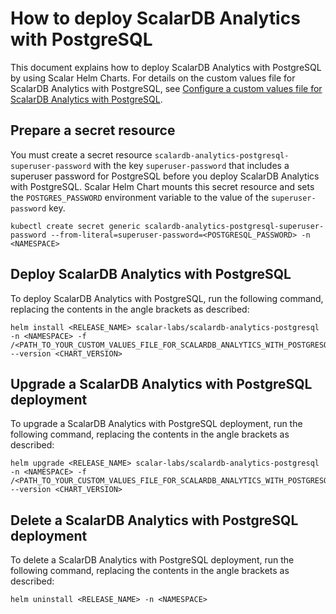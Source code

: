 # How to deploy ScalarDB Analytics with PostgreSQL

This document explains how to deploy ScalarDB Analytics with PostgreSQL by using Scalar Helm Charts. For details on the custom values file for ScalarDB Analytics with PostgreSQL, see [Configure a custom values file for ScalarDB Analytics with PostgreSQL](./configure-custom-values-scalardb-analytics-postgresql.md).

## Prepare a secret resource

You must create a secret resource `scalardb-analytics-postgresql-superuser-password` with the key `superuser-password` that includes a superuser password for PostgreSQL before you deploy ScalarDB Analytics with PostgreSQL. Scalar Helm Chart mounts this secret resource and sets the `POSTGRES_PASSWORD` environment variable to the value of the `superuser-password` key.

```console
kubectl create secret generic scalardb-analytics-postgresql-superuser-password --from-literal=superuser-password=<POSTGRESQL_PASSWORD> -n <NAMESPACE>
```

## Deploy ScalarDB Analytics with PostgreSQL

To deploy ScalarDB Analytics with PostgreSQL, run the following command, replacing the contents in the angle brackets as described:

```console
helm install <RELEASE_NAME> scalar-labs/scalardb-analytics-postgresql -n <NAMESPACE> -f /<PATH_TO_YOUR_CUSTOM_VALUES_FILE_FOR_SCALARDB_ANALYTICS_WITH_POSTGRESQL> --version <CHART_VERSION>
```

## Upgrade a ScalarDB Analytics with PostgreSQL deployment

To upgrade a ScalarDB Analytics with PostgreSQL deployment, run the following command, replacing the contents in the angle brackets as described:

```console
helm upgrade <RELEASE_NAME> scalar-labs/scalardb-analytics-postgresql -n <NAMESPACE> -f /<PATH_TO_YOUR_CUSTOM_VALUES_FILE_FOR_SCALARDB_ANALYTICS_WITH_POSTGRESQL> --version <CHART_VERSION>
```

## Delete a ScalarDB Analytics with PostgreSQL deployment

To delete a ScalarDB Analytics with PostgreSQL deployment, run the following command, replacing the contents in the angle brackets as described:  

```console
helm uninstall <RELEASE_NAME> -n <NAMESPACE>
```
